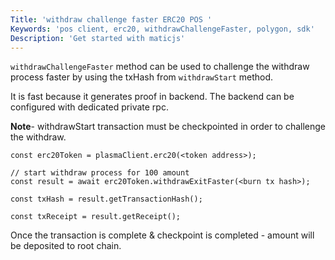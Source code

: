 ```yaml
---
Title: 'withdraw challenge faster ERC20 POS '
Keywords: 'pos client, erc20, withdrawChallengeFaster, polygon, sdk'
Description: 'Get started with maticjs'
---
```


`withdrawChallengeFaster` method can be used to challenge the withdraw process faster by using the txHash from `withdrawStart` method.

It is fast because it generates proof in backend. The backend can be configured with dedicated private rpc.

**Note**- withdrawStart transaction must be checkpointed in order to challenge the withdraw.

```
const erc20Token = plasmaClient.erc20(<token address>);

// start withdraw process for 100 amount
const result = await erc20Token.withdrawExitFaster(<burn tx hash>);

const txHash = result.getTransactionHash();

const txReceipt = result.getReceipt();

```

Once the transaction is complete & checkpoint is completed - amount will be deposited to root chain.
